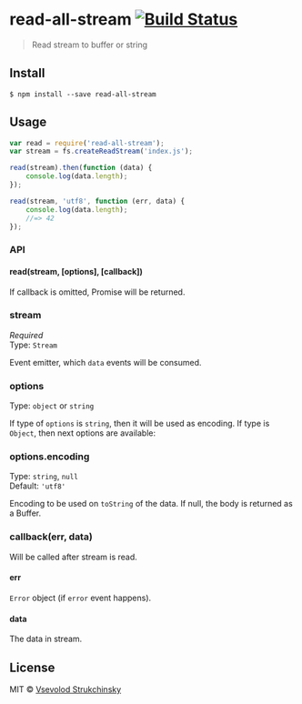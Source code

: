 # read-all-stream [![Build Status][travis-image]][travis-url]

> Read stream to buffer or string

## Install

```
$ npm install --save read-all-stream
```

## Usage

```js
var read = require('read-all-stream');
var stream = fs.createReadStream('index.js');

read(stream).then(function (data) {
	console.log(data.length);
});

read(stream, 'utf8', function (err, data) {
	console.log(data.length);
	//=> 42
});

```

### API

#### read(stream, [options], [callback])

If callback is omitted, Promise will be returned.

### stream

*Required*  
Type: `Stream`

Event emitter, which `data` events will be consumed.

### options

Type: `object` or `string`

If type of `options` is `string`, then it will be used as encoding.
If type is `Object`, then next options are available:

### options.encoding

Type: `string`, `null`  
Default: `'utf8'`

Encoding to be used on `toString` of the data. If null, the body is returned as a Buffer.

### callback(err, data)

Will be called after stream is read.

#### err

`Error` object (if `error` event happens).

#### data

The data in stream.

## License

MIT © [Vsevolod Strukchinsky](floatdrop@gmail.com)

[travis-url]: https://travis-ci.org/floatdrop/read-all-stream
[travis-image]: https://img.shields.io/travis/floatdrop/read-all-stream.svg
